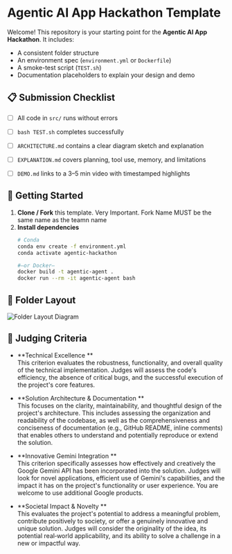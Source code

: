# Agentic AI App Hackathon Template

Welcome! This repository is your starting point for the **Agentic AI App Hackathon**. It includes:

- A consistent folder structure  
- An environment spec (`environment.yml` or `Dockerfile`)  
- A smoke-test script (`TEST.sh`)  
- Documentation placeholders to explain your design and demo

## 📋 Submission Checklist

- [ ] All code in `src/` runs without errors  
- [ ] `bash TEST.sh` completes successfully  
- [ ] `ARCHITECTURE.md` contains a clear diagram sketch and explanation  
- [ ] `EXPLANATION.md` covers planning, tool use, memory, and limitations  
- [ ] `DEMO.md` links to a 3–5 min video with timestamped highlights  


## 🚀 Getting Started

1. **Clone / Fork** this template.  Very Important. Fork Name MUST be the same name as the teamn name
2. **Install dependencies**  
   ```bash
   # Conda
   conda env create -f environment.yml
   conda activate agentic-hackathon

   #—or Docker—
   docker build -t agentic-agent .
   docker run --rm -it agentic-agent bash

## 📂 Folder Layout

![Folder Layout Diagram](images/folder-githb.png)



## 🏅 Judging Criteria

- **Technical Excellence **  
  This criterion evaluates the robustness, functionality, and overall quality of the technical implementation. Judges will assess the code's efficiency, the absence of critical bugs, and the successful execution of the project's core features.

- **Solution Architecture & Documentation **  
  This focuses on the clarity, maintainability, and thoughtful design of the project's architecture. This includes assessing the organization and readability of the codebase, as well as the comprehensiveness and conciseness of documentation (e.g., GitHub README, inline comments) that enables others to understand and potentially reproduce or extend the solution.

- **Innovative Gemini Integration **  
  This criterion specifically assesses how effectively and creatively the Google Gemini API has been incorporated into the solution. Judges will look for novel applications, efficient use of Gemini's capabilities, and the impact it has on the project's functionality or user experience. You are welcome to use additional Google products.

- **Societal Impact & Novelty **  
  This evaluates the project's potential to address a meaningful problem, contribute positively to society, or offer a genuinely innovative and unique solution. Judges will consider the originality of the idea, its potential real‑world applicability, and its ability to solve a challenge in a new or impactful way.



